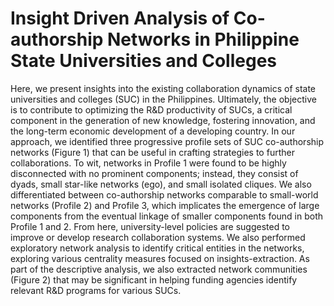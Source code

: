 # Insight Driven Analysis of Co-authorship Networks in Philippine State Universities and Colleges

Here, we present insights into the existing collaboration dynamics of state universities and colleges (SUC) in the Philippines. Ultimately, the objective is to contribute to optimizing the R&D productivity of SUCs, a critical component in the generation of new knowledge, fostering innovation, and the long-term economic development of a developing country. In our approach, we identified three progressive profile sets of SUC co-authorship networks (Figure 1) that can be useful in crafting strategies to further collaborations. To wit, networks in Profile 1 were found to be highly disconnected with no prominent components; instead, they consist of dyads, small star-like networks (ego), and small isolated cliques. We also differentiated between co-authorship networks comparable to small-world networks (Profile 2) and Profile 3, which implicates the emergence of large components from the eventual linkage of smaller components found in both Profile 1 and 2. From here, university-level policies are suggested to improve or develop research collaboration systems. We also performed exploratory network analysis to identify critical entities in the networks, exploring various centrality measures focused on insights-extraction. As part of the descriptive analysis, we also extracted network communities (Figure 2) that may be significant in helping funding agencies identify relevant R&D programs for various SUCs.
